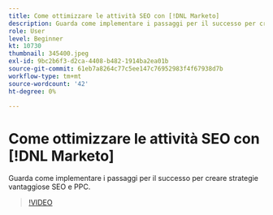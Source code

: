 ```yaml
---
title: Come ottimizzare le attività SEO con [!DNL Marketo]
description: Guarda come implementare i passaggi per il successo per creare strategie vantaggiose SEO e PPC.
role: User
level: Beginner
kt: 10730
thumbnail: 345400.jpeg
exl-id: 9bc2b6f3-d2ca-4408-b482-1914ba2ea01b
source-git-commit: 61eb7a8264c77c5ee147c76952983f4f67938d7b
workflow-type: tm+mt
source-wordcount: '42'
ht-degree: 0%

---
```


# Come ottimizzare le attività SEO con [!DNL Marketo]

Guarda come implementare i passaggi per il successo per creare strategie vantaggiose SEO e PPC.

>[!VIDEO](https://video.tv.adobe.com/v/345400/?quality=12&learn=on)
